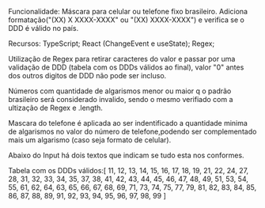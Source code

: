 Funcionalidade:
Máscara para celular ou telefone fixo brasileiro.
Adiciona formatação("(XX) X XXXX-XXXX" ou "(XX) XXXX-XXXX") e verifica se o DDD é válido no país.

Recursos:
TypeScript;
React (ChangeEvent e useState);
Regex;

Utilização de Regex para retirar caracteres do valor e passar por uma validação
de DDD (tabela com os DDDs válidos ao final), valor "0" antes dos outros digitos de DDD
não pode ser incluso.

Números com quantidade de algarismos menor ou maior q o padrão brasileiro será considerado invalido,
sendo o mesmo verifiado com a ultização de Regex e .length.

Mascara do telefone é aplicada ao ser indentificado a quantidade minima de algarismos no valor do 
número de telefone,podendo ser complementado mais um algarismo (caso seja formato de celular).

Abaixo do Input há dois textos que indicam se tudo esta nos conformes.

Tabela com os DDDs válidos:[ 11, 12, 13, 14, 15, 16, 17, 18, 19,
      			                 21, 22, 24, 27, 28, 31, 32, 33, 34,
      			                 35, 37, 38, 41, 42, 43, 44, 45, 46,
                             47, 48, 49, 51, 53, 54, 55, 61, 62,
      			                 64, 63, 65, 66, 67, 68, 69, 71, 73,
      			                 74, 75, 77, 79, 81, 82, 83, 84, 85,
      			                 86, 87, 88, 89, 91, 92, 93, 94, 95,
      			                 96, 97, 98, 99 ]
